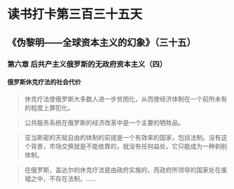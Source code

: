 读书打卡第三百三十五天
===
《伪黎明——全球资本主义的幻象》（三十五）
---

### 第六章 后共产主义俄罗斯的无政府资本主义（四）

#### 俄罗斯休克疗法的社会代价

> 休克疗法使俄罗斯大多数人进一步贫困化，从而使经济体制在一个前所未有的程度上罪犯化。

> 公共服务系统在俄罗斯的经济改革中是一个主要的牺牲品。

> 亚当斯密的天赋自由的体制的前提是一个有效率的国家，包括法制。没有这个背景，市场交换就是不能依靠的，就没有任何益处，它只能成为一种剥削体制。

> 在俄罗斯，盖达尔的休克疗法是由政府实施的，而政府所领导的国家处在废墟之中，不存在法制，……